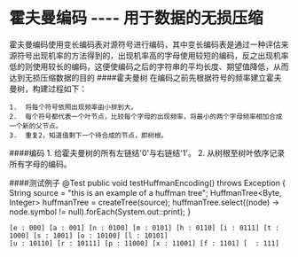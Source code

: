 霍夫曼编码 ---- 用于数据的无损压缩
=======
霍夫曼编码使用变长编码表对源符号进行编码，其中变长编码表是通过一种评估来源符号出现机率的方法得到的，出现机率高的字母使用较短的编码，反之出现机率低的则使用较长的编码，这便使编码之后的字符串的平均长度、期望值降低，从而达到无损压缩数据的目的
####霍夫曼树
在编码之前先根据符号的频率建立霍夫曼树，构建过程如下：

    1.  将每个符号依照出现频率由小排到大。
    2.  每个符号都代表一个叶节点，比较每个字母的出现频率，将最小的两个字母频率相加合成一个新的父节点。
    3.  重复2，知道值剩下一个待合成的节点，即树根。
  
  
####编码
    1.  给霍夫曼树的所有左链结'0'与右链结'1'。
    2.  从树根至树叶依序记录所有字母的编码。
    
####测试例子
    @Test
    public void testHuffmanEncoding() throws Exception {
        String source = "this is an example of a huffman tree";
        HuffmanTree<Byte, Integer> huffmanTree = createTree(source);
        huffmanTree.select((node) -> node.symbol != null).forEach(System.out::print);
    }

    [e : 000] [a : 001] [n : 0100] [m : 0101] [h : 0110] [i : 0111] [t : 1000] [s : 1001] [o : 10100] [l : 10101] 
    [u : 10110] [r : 10111] [p : 11000] [x : 11001] [f : 1101] [  : 111]

    
